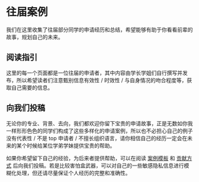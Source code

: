 
# 往届案例

我们在这里收集了往届部分同学的申请经历和总结，希望能够有助于你看看前辈的故事，规划自己的未来。

## 阅读指引

这里的每一个页面都是一位往届的申请者，其中内容由学长学姐们自行撰写并发布，所以希望读者们注意甄别信息有效性 / 时效性 / 与自身情况的吻合程度等，获取自己需要的信息。

## 向我们投稿

无论你的专业、背景、去向，我们都欢迎你留下宝贵的申请故事，正是无数如你我一样形形色色的同学们构成了这些多样化的申请案例，所以也不必担心自己的例子没有代表性 / 不是 top 申请者 / 不擅长组织语言，请你相信自己的经历一定会在未来的某个时候给某位学弟学妹提供宝贵的帮助。

如果你希望留下自己的经验，为后来者提供帮助，可以在阅读 [案例模板](example/) 和 [贡献方式](../#3) 后向我们投稿。若是比较害怕盒武器，可以对自己的一些敏感隐私信息进行模糊化处理，但还请尽量保证个人经历的完整和准确性。

